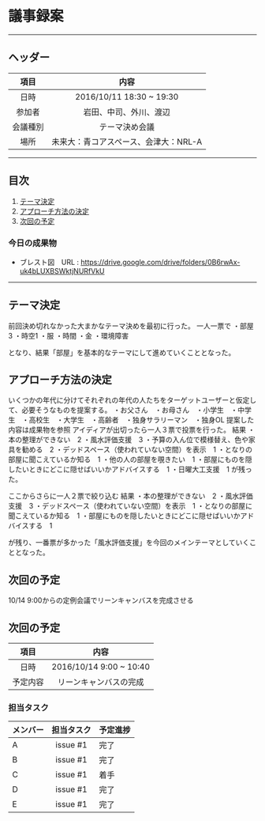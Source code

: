 # 議事録案
---
## ヘッダー
|項目|内容|
|:--:|:--:|
| 日時 | 2016/10/11  18:30 ~ 19:30|
| 参加者 | 岩田、中司、外川、渡辺 |
| 会議種別 | テーマ決め会議 |
| 場所 | 未来大：青コアスペース、会津大：NRL-A |

---
## 目次
1. [テーマ決定](#anchar1)
2. [アプローチ方法の決定](#anchar2)
3. [次回の予定](#anchar3)

### 今日の成果物 
- ブレスト図　URL : https://drive.google.com/drive/folders/0B6rwAx-uk4bLUXBSWktjNURfVkU

---

## <div id="anchar1"/>テーマ決定
前回決め切れなかった大まかなテーマ決めを最初に行った。
一人一票で
・部屋3 ・時空1 ・服 ・時間 ・金 ・環境障害

となり、結果「部屋」を基本的なテーマにして進めていくこととなった。

## <div id="anchar2"/>アプローチ方法の決定
いくつかの年代に分けてそれぞれの年代の人たちをターゲットユーザーと仮定して、必要そうなものを提案する。
・お父さん　・お母さん　・小学生　・中学生　・高校生　・大学生　・高齢者　・独身サラリーマン　・独身OL
提案した内容は成果物を参照
アイディアが出切ったら一人３票で投票を行った。
結果
・本の整理ができない　2
・風水評価支援　3
・予算の入ん位で模様替え、色や家具を勧める　2
・デッドスペース（使われていない空間）を表示　1
・となりの部屋に聞こえているか知る　1
・他の人の部屋を覗きたい　1
・部屋にものを隠したいときにどこに隠せばいいかアドバイスする　1
・日曜大工支援　1
が残った。

ここからさらに一人２票で絞り込む
結果
・本の整理ができない　2
・風水評価支援　3
・デッドスペース（使われていない空間）を表示　1
・となりの部屋に聞こえているか知る　1
・部屋にものを隠したいときにどこに隠せばいいかアドバイスする　1

が残り、一番票が多かった「風水評価支援」を今回のメインテーマとしていくこととなった。


## <div id="anchar3"/>次回の予定

10/14 9:00からの定例会議でリーンキャンバスを完成させる

## <div id="anchar3"/>次回の予定
|項目|内容|
|:--:|:--:|
| 日時 | 2016/10/14  9:00 ~ 10:40|
| 予定内容 | リーンキャンバスの完成 |

### 担当タスク
| メンバー | 担当タスク | 予定進捗 |
| :-- | :--: | :-- |
| A | issue #1 | 完了 |
| B | issue #1 | 完了 |
| C | issue #1 | 着手 |
| D | issue #1 | 完了 |
| E | issue #1 | 完了 |

